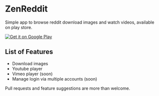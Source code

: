 ZenReddit
=========

Simple app to browse reddit download images and watch videos, available on play store.

<a href="https://play.google.com/store/apps/details?id=com.sauravtom.zenreddit">
  <img alt="Get it on Google Play"
       src="/images/brand/en_generic_rgb_wo_60.png" />
</a>


List of Features
-------------
+ Download images
+ Youtube player 
+ Vimeo player (soon)
+ Manage login via multiple accounts (soon)

Pull requests and feature suggestions are more than welcome.
